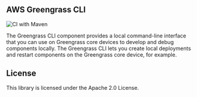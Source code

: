 ## AWS Greengrass CLI
![CI with Maven](https://github.com/aws-greengrass/aws-greengrass-cli/workflows/CI%20with%20Maven/badge.svg?branch=main)

The Greengrass CLI component provides a local command-line interface that you can use on Greengrass core devices to develop and debug components locally. The Greengrass CLI lets you create local deployments and restart components on the Greengrass core device, for example.

## License

This library is licensed under the Apache 2.0 License. 
